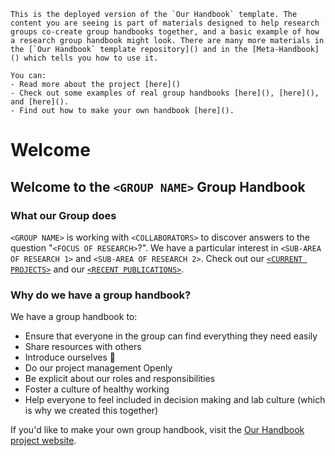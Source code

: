 ```{note}
This is the deployed version of the `Our Handbook` template. The content you are seeing is part of materials designed to help research groups co-create group handbooks together, and a basic example of how a research group handbook might look. There are many more materials in the [`Our Handbook` template repository]() and in the [Meta-Handbook]() which tells you how to use it.

You can:
- Read more about the project [here]()
- Check out some examples of real group handbooks [here](), [here](), and [here]().
- Find out how to make your own handbook [here]().
```

Welcome 
=======
<!--
## Welcome to `Our Handbook` template

Welcome to the `Our Handbook` template book!

`Our Handbook` is a project creating to help research groups co-create group handbooks using [Jupyter Book](https://jupyterbook.org/). We hope research group leaders and members will work together using these resources to:
* build a healthy, inclusive, enjoyable research culture in their group 
* produce the most ethical and rigorous research possible

We have two sets of resources:
* A template handbook on GitHub: The Our Handbook Template, with a deployed website version using gh-pages (You are here!)
* Instructions to help make the most of the template, in the form of the Meta-Handbook.
-->
## Welcome to the `<GROUP NAME>` Group Handbook

### What our Group does
`<GROUP NAME>` is working with `<COLLABORATORS>` to discover answers to the question "`<FOCUS OF RESEARCH>`?". We have a particular interest in `<SUB-AREA OF RESEARCH 1>` and `<SUB-AREA OF RESEARCH 2>`. Check out our [`<CURRENT PROJECTS>`]() and our [`<RECENT PUBLICATIONS>`]().

<!-- 
TODO:
EXAMPLE MISSION STATEMENT 1:

-->

### Why do we have a group handbook?
<!-- TODO: Choose the reasons that matter to your group and add your own-->

We have a group handbook to:
- Ensure that everyone in the group can find everything they need easily 
- Share resources with others 
- Introduce ourselves 👋
- Do our project management Openly 
- Be explicit about our roles and responsibilities
- Foster a culture of healthy working 
- Help everyone to feel included in decision making and lab culture (which is why we created this together)

<!--
Note: We'd appreciate if you kept a link to the Our Handbook project here, to help other people find it)
-->
If you'd like to make your own group handbook, visit the [Our Handbook project website]().
